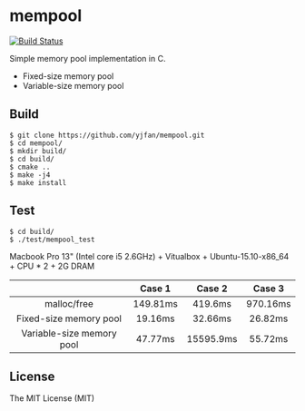 # mempool
[![Build Status](https://travis-ci.org/yjfan/mempool.svg?branch=master)](https://travis-ci.org/yjfan/mempool)

Simple memory pool implementation in C.
- Fixed-size memory pool
- Variable-size memory pool

## Build
```
$ git clone https://github.com/yjfan/mempool.git
$ cd mempool/
$ mkdir build/
$ cd build/
$ cmake ..
$ make -j4
$ make install
```

## Test
```
$ cd build/
$ ./test/mempool_test
```

Macbook Pro 13" (Intel core i5 2.6GHz) +
Vitualbox + Ubuntu-15.10-x86_64 + CPU * 2 + 2G DRAM

|                           |  Case 1  |   Case 2  |  Case 3  |
|:-------------------------:|:--------:|:---------:|:--------:|
|        malloc/free        | 149.81ms |  419.6ms  | 970.16ms |
|   Fixed-size memory pool  |  19.16ms |  32.66ms  |  26.82ms |
| Variable-size memory pool |  47.77ms | 15595.9ms |  55.72ms |

## License
The MIT License (MIT)
